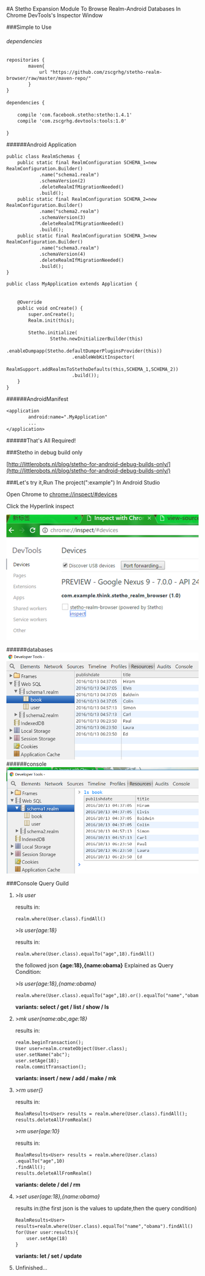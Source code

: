 #A Stetho Expansion Module To Browse Realm-Android Databases In Chrome DevTools's Inspector Window 


###Simple to Use

###### dependencies

```
repositories {
        maven{
            url "https://github.com/zscgrhg/stetho-realm-browser/raw/master/maven-repo/"
        }
}

dependencies {
    
    compile 'com.facebook.stetho:stetho:1.4.1'
    compile 'com.zscgrhg.devtools:tools:1.0'
    
}
```
######Android Application


```
public class RealmSchemas {
    public static final RealmConfiguration SCHEMA_1=new RealmConfiguration.Builder()
            .name("schema1.realm")
            .schemaVersion(2)
            .deleteRealmIfMigrationNeeded()
            .build();
    public static final RealmConfiguration SCHEMA_2=new RealmConfiguration.Builder()
            .name("schema2.realm")
            .schemaVersion(3)
            .deleteRealmIfMigrationNeeded()
            .build();
    public static final RealmConfiguration SCHEMA_3=new RealmConfiguration.Builder()
            .name("schema3.realm")
            .schemaVersion(4)
            .deleteRealmIfMigrationNeeded()
            .build();
}
```

```
public class MyApplication extends Application {


    @Override
    public void onCreate() {
        super.onCreate();
        Realm.init(this);

        Stetho.initialize(
                Stetho.newInitializerBuilder(this)
                        .enableDumpapp(Stetho.defaultDumperPluginsProvider(this))
                        .enableWebKitInspector(
                                RealmSupport.addRealmsToStethoDefaults(this,SCHEMA_1,SCHEMA_2))
                        .build());
    }
}

```

######AndroidManifest

```
<application
        android:name=".MyApplication"
        ...
</application>
```

######That's All Required!

###Stetho in debug build only

[http://littlerobots.nl/blog/stetho-for-android-debug-builds-only/](http://littlerobots.nl/blog/stetho-for-android-debug-builds-only/)


###Let's try it,Run The project(":example") In Android Studio 
 
Open Chrome to [chrome://inspect/#devices](chrome://inspect/#devices)

Click the Hyperlink inspect

![screenshot1](https://github.com/zscgrhg/stetho-realm-browser/blob/master/inspect.bmp)

######databases
![screenshot2](https://github.com/zscgrhg/stetho-realm-browser/blob/master/realm1.bmp)
######console
![screenshot3](https://github.com/zscgrhg/stetho-realm-browser/blob/master/realm2.bmp)

###Console Query Guild

1. \>*ls user*

    results in:
   
    ```
    realm.where(User.class).findAll()
    ```
    
    \>*ls user{age:18}*
    
    results in:
    
    ```
    realm.where(User.class).equalTo("age",18).findAll()
    ```
    the followed json **{age:18},{name:obama}** Explained as Query Condition:
    
    \>*ls user{age:18},{name:obama}*
    
    ```
    realm.where(User.class).equalTo("age",18).or().equalTo("name","obama").findAll()
    ```
    
    **variants: select / get / list / show / ls**
    
2. \>*mk user{name:abc,age:18}*

    results in:
    
    ```
    realm.beginTransaction();
    User user=realm.createObject(User.class);
    user.setName("abc");
    user.setAge(18);
    realm.commitTransaction();
    ```
    
    **variants: insert / new / add / make / mk**
    
3. \>*rm user{}*

    results in:
    
    ```
    RealmResults<User> results = realm.where(User.class).findAll();
    results.deleteAllFromRealm()
    ```
    
    \>*rm user{age:10}*
    
    results in:
    
    ```
    RealmResults<User> results = realm.where(User.class)
    .equalTo("age",10)
    .findAll();
    results.deleteAllFromRealm()
    ```
    
    **variants: delete / del / rm**
    
4. \>*set user{age:18},{name:obama}*
    
    results in:(the first json is the values to update,then the query condition)
    
    ```
    RealmResults<User> results=realm.where(User.class).equalTo("name","obama").findAll()
    for(User user:results){
        user.setAge(18)
    }    
    ```
    
    **variants: let / set / update**
    
5. Unfinished...


